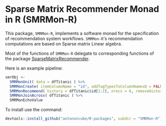 # Sparse Matrix Recommender Monad in R (SMRMon-R)

This package, `SMRMon-R`, implements a software monad for the specification of recommendation system workflows.
`SMRMon-R`'s recommendation computations are based on Sparse matrix Linear algebra.

Most of the functions of `SMRMon-R` delegate to corresponding functions of the package 
[SparseMatrixRecommender](https://github.com/antononcube/R-packages/tree/master/SparseMatrixRecommender).

Here is an example pipeline:

```r
smrObj <-
  SMRMonUnit( data = dfTitanic ) %>%
  SMRMonCreate( itemColumnName = "id", addTagTypesToColumnNamesQ = FALSE )
  SMRMonRecommend( history = dfTitanic$id[1:2], nrecs = 6, removeHistoryQ = FALSE ) %>%
  SMRMonJoinAcross( dfTitanic ) %>%
  SMRMonEchoValue
```

To install use the command:

```r
devtools::install_github("antononcube/R-packages", subdir = "SMRMon-R")   
```
